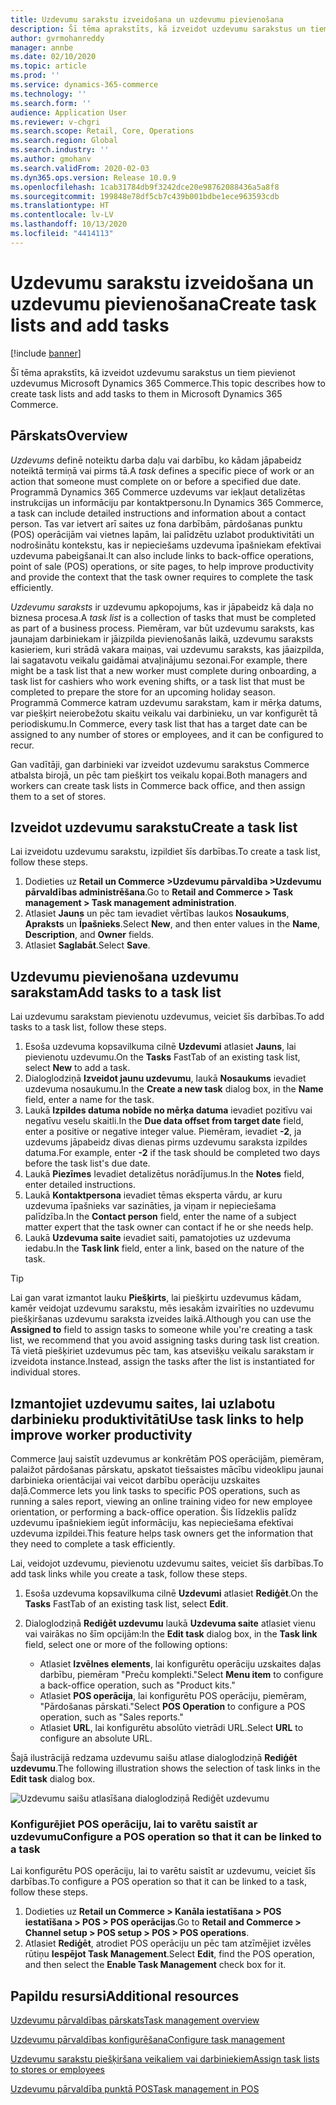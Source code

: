 ```yaml
---
title: Uzdevumu sarakstu izveidošana un uzdevumu pievienošana
description: Šī tēma aprakstīts, kā izveidot uzdevumu sarakstus un tiem pievienot uzdevumus Microsoft Dynamics 365 Commerce.
author: gvrmohanreddy
manager: annbe
ms.date: 02/10/2020
ms.topic: article
ms.prod: ''
ms.service: dynamics-365-commerce
ms.technology: ''
ms.search.form: ''
audience: Application User
ms.reviewer: v-chgri
ms.search.scope: Retail, Core, Operations
ms.search.region: Global
ms.search.industry: ''
ms.author: gmohanv
ms.search.validFrom: 2020-02-03
ms.dyn365.ops.version: Release 10.0.9
ms.openlocfilehash: 1cab31784db9f3242dce20e98762088436a5a8f8
ms.sourcegitcommit: 199848e78df5cb7c439b001bdbe1ece963593cdb
ms.translationtype: HT
ms.contentlocale: lv-LV
ms.lasthandoff: 10/13/2020
ms.locfileid: "4414113"
---
```

# <a name="create-task-lists-and-add-tasks"></a><span data-ttu-id="b41e3-103">Uzdevumu sarakstu izveidošana un uzdevumu pievienošana</span><span class="sxs-lookup"><span data-stu-id="b41e3-103">Create task lists and add tasks</span></span>

[!include [banner](includes/banner.md)]

<span data-ttu-id="b41e3-104">Šī tēma aprakstīts, kā izveidot uzdevumu sarakstus un tiem pievienot uzdevumus Microsoft Dynamics 365 Commerce.</span><span class="sxs-lookup"><span data-stu-id="b41e3-104">This topic describes how to create task lists and add tasks to them in Microsoft Dynamics 365 Commerce.</span></span>

## <a name="overview"></a><span data-ttu-id="b41e3-105">Pārskats</span><span class="sxs-lookup"><span data-stu-id="b41e3-105">Overview</span></span>

<span data-ttu-id="b41e3-106">*Uzdevums* definē noteiktu darba daļu vai darbību, ko kādam jāpabeidz noteiktā termiņā vai pirms tā.</span><span class="sxs-lookup"><span data-stu-id="b41e3-106">A *task* defines a specific piece of work or an action that someone must complete on or before a specified due date.</span></span> <span data-ttu-id="b41e3-107">Programmā Dynamics 365 Commerce uzdevums var iekļaut detalizētas instrukcijas un informāciju par kontaktpersonu.</span><span class="sxs-lookup"><span data-stu-id="b41e3-107">In Dynamics 365 Commerce, a task can include detailed instructions and information about a contact person.</span></span> <span data-ttu-id="b41e3-108">Tas var ietvert arī saites uz fona darbībām, pārdošanas punktu (POS) operācijām vai vietnes lapām, lai palīdzētu uzlabot produktivitāti un nodrošinātu kontekstu, kas ir nepieciešams uzdevuma īpašniekam efektīvai uzdevuma pabeigšanai.</span><span class="sxs-lookup"><span data-stu-id="b41e3-108">It can also include links to back-office operations, point of sale (POS) operations, or site pages, to help improve productivity and provide the context that the task owner requires to complete the task efficiently.</span></span>

<span data-ttu-id="b41e3-109">*Uzdevumu saraksts* ir uzdevumu apkopojums, kas ir jāpabeidz kā daļa no biznesa procesa.</span><span class="sxs-lookup"><span data-stu-id="b41e3-109">A *task list* is a collection of tasks that must be completed as part of a business process.</span></span> <span data-ttu-id="b41e3-110">Piemēram, var būt uzdevumu saraksts, kas jaunajam darbiniekam ir jāizpilda pievienošanās laikā, uzdevumu saraksts kasieriem, kuri strādā vakara maiņas, vai uzdevumu saraksts, kas jāaizpilda, lai sagatavotu veikalu gaidāmai atvaļinājumu sezonai.</span><span class="sxs-lookup"><span data-stu-id="b41e3-110">For example, there might be a task list that a new worker must complete during onboarding, a task list for cashiers who work evening shifts, or a task list that must be completed to prepare the store for an upcoming holiday season.</span></span> <span data-ttu-id="b41e3-111">Programmā Commerce katram uzdevumu sarakstam, kam ir mērķa datums, var piešķirt neierobežotu skaitu veikalu vai darbinieku, un var konfigurēt tā periodiskumu.</span><span class="sxs-lookup"><span data-stu-id="b41e3-111">In Commerce, every task list that has a target date can be assigned to any number of stores or employees, and it can be configured to recur.</span></span>

<span data-ttu-id="b41e3-112">Gan vadītāji, gan darbinieki var izveidot uzdevumu sarakstus Commerce atbalsta birojā, un pēc tam piešķirt tos veikalu kopai.</span><span class="sxs-lookup"><span data-stu-id="b41e3-112">Both managers and workers can create task lists in Commerce back office, and then assign them to a set of stores.</span></span>

## <a name="create-a-task-list"></a><span data-ttu-id="b41e3-113">Izveidot uzdevumu sarakstu</span><span class="sxs-lookup"><span data-stu-id="b41e3-113">Create a task list</span></span>

<span data-ttu-id="b41e3-114">Lai izveidotu uzdevumu sarakstu, izpildiet šīs darbības.</span><span class="sxs-lookup"><span data-stu-id="b41e3-114">To create a task list, follow these steps.</span></span>

1. <span data-ttu-id="b41e3-115">Dodieties uz **Retail un Commerce \>Uzdevumu pārvaldība \>Uzdevumu pārvaldības administrēšana**.</span><span class="sxs-lookup"><span data-stu-id="b41e3-115">Go to **Retail and Commerce \> Task management \> Task management administration**.</span></span>
1. <span data-ttu-id="b41e3-116">Atlasiet **Jauns** un pēc tam ievadiet vērtības laukos **Nosaukums**, **Apraksts** un **Īpašnieks**.</span><span class="sxs-lookup"><span data-stu-id="b41e3-116">Select **New**, and then enter values in the **Name**, **Description**, and **Owner** fields.</span></span>
1. <span data-ttu-id="b41e3-117">Atlasiet **Saglabāt**.</span><span class="sxs-lookup"><span data-stu-id="b41e3-117">Select **Save**.</span></span>

## <a name="add-tasks-to-a-task-list"></a><span data-ttu-id="b41e3-118">Uzdevumu pievienošana uzdevumu sarakstam</span><span class="sxs-lookup"><span data-stu-id="b41e3-118">Add tasks to a task list</span></span>

<span data-ttu-id="b41e3-119">Lai uzdevumu sarakstam pievienotu uzdevumus, veiciet šīs darbības.</span><span class="sxs-lookup"><span data-stu-id="b41e3-119">To add tasks to a task list, follow these steps.</span></span>
 
1. <span data-ttu-id="b41e3-120">Esoša uzdevuma kopsavilkuma cilnē **Uzdevumi** atlasiet **Jauns**, lai pievienotu uzdevumu.</span><span class="sxs-lookup"><span data-stu-id="b41e3-120">On the **Tasks** FastTab of an existing task list, select **New** to add a task.</span></span>
1. <span data-ttu-id="b41e3-121">Dialoglodziņā **Izveidot jaunu uzdevumu**, laukā **Nosaukums** ievadiet uzdevuma nosaukumu.</span><span class="sxs-lookup"><span data-stu-id="b41e3-121">In the **Create a new task** dialog box, in the **Name** field, enter a name for the task.</span></span>
1. <span data-ttu-id="b41e3-122">Laukā **Izpildes datuma nobīde no mērķa datuma** ievadiet pozitīvu vai negatīvu veselu skaitli.</span><span class="sxs-lookup"><span data-stu-id="b41e3-122">In the **Due data offset from target date** field, enter a positive or negative integer value.</span></span> <span data-ttu-id="b41e3-123">Piemēram, ievadiet **-2**, ja uzdevums jāpabeidz divas dienas pirms uzdevumu saraksta izpildes datuma.</span><span class="sxs-lookup"><span data-stu-id="b41e3-123">For example, enter **-2** if the task should be completed two days before the task list's due date.</span></span>
1. <span data-ttu-id="b41e3-124">Laukā **Piezīmes** Ievadiet detalizētus norādījumus.</span><span class="sxs-lookup"><span data-stu-id="b41e3-124">In the **Notes** field, enter detailed instructions.</span></span>
1. <span data-ttu-id="b41e3-125">Laukā **Kontaktpersona** ievadiet tēmas eksperta vārdu, ar kuru uzdevuma īpašnieks var sazināties, ja viņam ir nepieciešama palīdzība.</span><span class="sxs-lookup"><span data-stu-id="b41e3-125">In the **Contact person** field, enter the name of a subject matter expert that the task owner can contact if he or she needs help.</span></span>
1. <span data-ttu-id="b41e3-126">Laukā **Uzdevuma saite** ievadiet saiti, pamatojoties uz uzdevuma iedabu.</span><span class="sxs-lookup"><span data-stu-id="b41e3-126">In the **Task link** field, enter a link, based on the nature of the task.</span></span>

> [!TIP]
> <span data-ttu-id="b41e3-127">Lai gan varat izmantot lauku **Piešķirts**, lai piešķirtu uzdevumus kādam, kamēr veidojat uzdevumu sarakstu, mēs iesakām izvairīties no uzdevumu piešķiršanas uzdevumu saraksta izveides laikā.</span><span class="sxs-lookup"><span data-stu-id="b41e3-127">Although you can use the **Assigned to** field to assign tasks to someone while you're creating a task list, we recommend that you avoid assigning tasks during task list creation.</span></span> <span data-ttu-id="b41e3-128">Tā vietā piešķiriet uzdevumus pēc tam, kas atsevišķu veikalu sarakstam ir izveidota instance.</span><span class="sxs-lookup"><span data-stu-id="b41e3-128">Instead, assign the tasks after the list is instantiated for individual stores.</span></span>

## <a name="use-task-links-to-help-improve-worker-productivity"></a><span data-ttu-id="b41e3-129">Izmantojiet uzdevumu saites, lai uzlabotu darbinieku produktivitāti</span><span class="sxs-lookup"><span data-stu-id="b41e3-129">Use task links to help improve worker productivity</span></span>

<span data-ttu-id="b41e3-130">Commerce ļauj saistīt uzdevumus ar konkrētām POS operācijām, piemēram, palaižot pārdošanas pārskatu, apskatot tiešsaistes mācību videoklipu jaunai darbinieka orientācijai vai veicot darbību operāciju uzskaites daļā.</span><span class="sxs-lookup"><span data-stu-id="b41e3-130">Commerce lets you link tasks to specific POS operations, such as running a sales report, viewing an online training video for new employee orientation, or performing a back-office operation.</span></span> <span data-ttu-id="b41e3-131">Šis līdzeklis palīdz uzdevumu īpašniekiem iegūt informāciju, kas nepieciešama efektīvai uzdevuma izpildei.</span><span class="sxs-lookup"><span data-stu-id="b41e3-131">This feature helps task owners get the information that they need to complete a task efficiently.</span></span>

<span data-ttu-id="b41e3-132">Lai, veidojot uzdevumu, pievienotu uzdevumu saites, veiciet šīs darbības.</span><span class="sxs-lookup"><span data-stu-id="b41e3-132">To add task links while you create a task, follow these steps.</span></span>

1. <span data-ttu-id="b41e3-133">Esoša uzdevuma kopsavilkuma cilnē **Uzdevumi** atlasiet **Rediģēt**.</span><span class="sxs-lookup"><span data-stu-id="b41e3-133">On the **Tasks** FastTab of an existing task list, select **Edit**.</span></span>
1. <span data-ttu-id="b41e3-134">Dialoglodziņā **Rediģēt uzdevumu** laukā **Uzdevuma saite** atlasiet vienu vai vairākas no šīm opcijām:</span><span class="sxs-lookup"><span data-stu-id="b41e3-134">In the **Edit task** dialog box, in the **Task link** field, select one or more of the following options:</span></span>

    - <span data-ttu-id="b41e3-135">Atlasiet **Izvēlnes elements**, lai konfigurētu operāciju uzskaites daļas darbību, piemēram "Preču komplekti."</span><span class="sxs-lookup"><span data-stu-id="b41e3-135">Select **Menu item** to configure a back-office operation, such as "Product kits."</span></span>
    - <span data-ttu-id="b41e3-136">Atlasiet **POS operācija**, lai konfigurētu POS operāciju, piemēram, "Pārdošanas pārskati."</span><span class="sxs-lookup"><span data-stu-id="b41e3-136">Select **POS Operation** to configure a POS operation, such as "Sales reports."</span></span>
    - <span data-ttu-id="b41e3-137">Atlasiet **URL**, lai konfigurētu absolūto vietrādi URL.</span><span class="sxs-lookup"><span data-stu-id="b41e3-137">Select **URL** to configure an absolute URL.</span></span>

<span data-ttu-id="b41e3-138">Šajā ilustrācijā redzama uzdevumu saišu atlase dialoglodziņā **Rediģēt uzdevumu**.</span><span class="sxs-lookup"><span data-stu-id="b41e3-138">The following illustration shows the selection of task links in the **Edit task** dialog box.</span></span>

![Uzdevumu saišu atlasīšana dialoglodziņā Rediģēt uzdevumu](media/HQ-POS-Tasks-Linking.png)

### <a name="configure-a-pos-operation-so-that-it-can-be-linked-to-a-task"></a><span data-ttu-id="b41e3-140">Konfigurējiet POS operāciju, lai to varētu saistīt ar uzdevumu</span><span class="sxs-lookup"><span data-stu-id="b41e3-140">Configure a POS operation so that it can be linked to a task</span></span>

<span data-ttu-id="b41e3-141">Lai konfigurētu POS operāciju, lai to varētu saistīt ar uzdevumu, veiciet šīs darbības.</span><span class="sxs-lookup"><span data-stu-id="b41e3-141">To configure a POS operation so that it can be linked to a task, follow these steps.</span></span>

1. <span data-ttu-id="b41e3-142">Dodieties uz **Retail un Commerce \> Kanāla iestatīšana \> POS iestatīšana \> POS \> POS operācijas**.</span><span class="sxs-lookup"><span data-stu-id="b41e3-142">Go to **Retail and Commerce \> Channel setup \> POS setup \> POS \> POS operations**.</span></span>
1. <span data-ttu-id="b41e3-143">Atlasiet **Rediģēt**, atrodiet POS operāciju un pēc tam atzīmējiet izvēles rūtiņu **Iespējot Task Management**.</span><span class="sxs-lookup"><span data-stu-id="b41e3-143">Select **Edit**, find the POS operation, and then select the **Enable Task Management** check box for it.</span></span>

## <a name="additional-resources"></a><span data-ttu-id="b41e3-144">Papildu resursi</span><span class="sxs-lookup"><span data-stu-id="b41e3-144">Additional resources</span></span>

[<span data-ttu-id="b41e3-145">Uzdevumu pārvaldības pārskats</span><span class="sxs-lookup"><span data-stu-id="b41e3-145">Task management overview</span></span>](task-mgmt-overview.md)

[<span data-ttu-id="b41e3-146">Uzdevumu pārvaldības konfigurēšana</span><span class="sxs-lookup"><span data-stu-id="b41e3-146">Configure task management</span></span>](task-mgmt-configure.md)

[<span data-ttu-id="b41e3-147">Uzdevumu sarakstu piešķiršana veikaliem vai darbiniekiem</span><span class="sxs-lookup"><span data-stu-id="b41e3-147">Assign task lists to stores or employees</span></span>](task-mgmt-assign-lists.md)

[<span data-ttu-id="b41e3-148">Uzdevumu pārvaldība punktā POS</span><span class="sxs-lookup"><span data-stu-id="b41e3-148">Task management in POS</span></span>](task-mgmt-POS.md)
